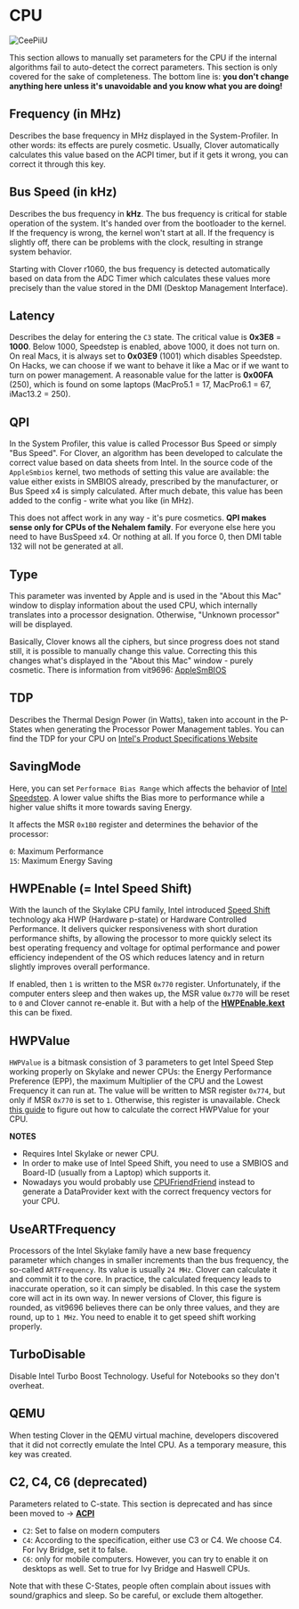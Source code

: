 # CPU
![CeePiiU](https://user-images.githubusercontent.com/76865553/148276037-6eadf7bf-f040-41c2-bf02-5ea5493e14d9.jpeg)

This section allows to manually set parameters for the CPU if the internal algorithms fail to auto-detect the correct parameters. This section is only covered for the sake of completeness. The bottom line is: **you don't change anything here unless it's unavoidable and you know what you are doing!** 

## Frequency (in MHz)
Describes the base frequency in MHz displayed in the System-Profiler. In other words: its effects are purely cosmetic. Usually, Clover automatically calculates this value based on the ACPI timer, but if it gets it wrong, you can correct it through this key.

## Bus Speed (in kHz)
Describes the bus frequency in **kHz**. The bus frequency is critical for stable operation of the system. It's handed over from the bootloader to the kernel. If the frequency is wrong, the kernel won't start at all. If the frequency is slightly off, there can be problems with the clock, resulting in strange system behavior.

Starting with Clover r1060, the bus frequency is detected automatically based on data from the ADC Timer which calculates these values more precisely than the value stored in the DMI (Desktop Management Interface).

## Latency
Describes the delay for entering the `C3` state. The critical value is **0x3E8** = **1000**. Below 1000, Speedstep is enabled, above 1000, it does not turn on. On real Macs, it is always set to **0x03E9** (1001) which disables Speedstep. On Hacks, we can choose if we want to behave it like a Mac or if we want to turn on power management. A reasonable value for the latter is **0x00FA** (250), which is found on some laptops (MacPro5.1 = 17, MacPro6.1 = 67, iMac13.2 = 250).

## QPI
In the System Profiler, this value is called Processor Bus Speed or simply "Bus Speed". For Clover, an algorithm has been developed to calculate the correct value based on data sheets from Intel. In the source code of the `AppleSmbios` kernel, two methods of setting this value are available: the value either exists in SMBIOS already, prescribed by the manufacturer, or Bus Speed x4 is simply calculated. After much debate, this value has been added to the config - write what you like (in MHz).

This does not affect work in any way - it's pure cosmetics. **QPI makes sense only for CPUs of the Nehalem family**. For everyone else here you need to have BusSpeed x4. Or nothing at all. If you force 0, then DMI table 132 will not be generated at all.

## Type
This parameter was invented by Apple and is used in the "About this Mac" window to display information about the used CPU, which internally translates into a processor designation. Otherwise, "Unknown processor" will be displayed.

Basically, Clover knows all the ciphers, but since progress does not stand still, it is possible to manually change this value. Correcting this this changes what's displayed in the  "About this Mac" window - purely cosmetic. There is information from vit9696: [AppleSmBIOS](https://github.com/acidanthera/OpenCorePkg/blob/master/Include/Apple/IndustryStandard/AppleSmBios.h)

## TDP
Describes the Thermal Design Power (in Watts), taken into account in the P-States when generating the Processor Power Management tables. You can find the TDP for your CPU on [Intel's Product Specifications Website](https://ark.intel.com/content/www/us/en/ark.html#@Processors)

## SavingMode
Here, you can set `Performace Bias Range` which affects the behavior of [Intel Speedstep](https://en.wikipedia.org/wiki/SpeedStep). A lower value shifts the Bias more to performance while a higher value shifts it more towards saving Energy.

It affects the MSR `0x1B0` register and determines the behavior of the processor:

`0`: Maximum Performance</br>
`15`: Maximum Energy Saving

## HWPEnable (= Intel Speed Shift)

With the launch of the Skylake CPU family, Intel introduced [Speed Shift](https://coderbag.com/product/quickcpu/features/hwp/intel-speed-shift-performance-settings) technology aka HWP (Hardware p-state) or Hardware Controlled Performance. It delivers quicker responsiveness with short duration performance shifts, by allowing the processor to more quickly select its best operating frequency and voltage for optimal performance and power efficiency independent of the OS which reduces latency and in return slightly improves overall performance. 

If enabled, then `1` is written to the MSR `0x770` register. Unfortunately, if the computer enters sleep and then wakes up, the MSR value `0x770` will be reset to `0` and Clover cannot re-enable it. But with a help of the [**HWPEnable.kext**](https://github.com/headkaze/HWPEnable) this can be fixed.  

## HWPValue
`HWPValue` is a bitmask consistion of 3 parameters to get Intel Speed Step working properly on Skylake and newer CPUs: the Energy Performance Preference (EPP), the maximum Multiplier of the CPU and the Lowest Frequency it can run at. The value will be written to MSR register `0x774`, but only if MSR `0x770` is set to `1`. Otherwise, this register is unavailable. Check [this guide](https://www.tonymacx86.com/threads/skylake-hwp-enable.214915/) to figure out how to calculate the correct HWPValue for your CPU.

**NOTES**

- Requires Intel Skylake or newer CPU.
- In order to make use of Intel Speed Shift, you need to use a SMBIOS and Board-ID (usually from a Laptop) which supports it.
- Nowadays you would probably use [CPUFriendFriend](https://www.tonymacx86.com/threads/skylake-hwp-enable.214915/) instead to generate a DataProvider kext with the correct frequency vectors for your CPU.

## UseARTFrequency
Processors of the Intel Skylake family have a new base frequency parameter which changes in smaller increments than the bus frequency, the so-called `ARTFrequency`. Its value is usually `24 MHz`. Clover can calculate it and commit it to the core. In practice, the calculated frequency leads to inaccurate operation, so it can simply be disabled. In this case the system core will act in its own way. In newer versions of Clover, this figure is rounded, as vit9696 believes there can be only three values, and they are round, up to `1 MHz`. You need to enable it to get speed shift working properly.

## TurboDisable
Disable Intel Turbo Boost Technology. Useful for Notebooks so they don't overheat.

## QEMU
When testing Clover in the QEMU virtual machine, developers discovered that it did not correctly emulate the Intel CPU. As a temporary measure, this key was created.

## C2, C4, C6 (deprecated)
Parameters related to C-state. This section is deprecated and has since been moved to &rarr; [**ACPI**](https://github.com/5T33Z0/Clover-Crate/tree/main/ACPI#enable-c2-c4-c6-and-c7)

- `C2`: Set to false on modern computers
- `C4`: According to the specification, either use C3 or C4. We choose C4. For Ivy Bridge, set it to false.
- `C6`: only for mobile computers. However, you can try to enable it on desktops as well. Set to true for Ivy Bridge and Haswell CPUs.

Note that with these C-States, people often complain about issues with sound/graphics and sleep. So be careful, or exclude them altogether.


